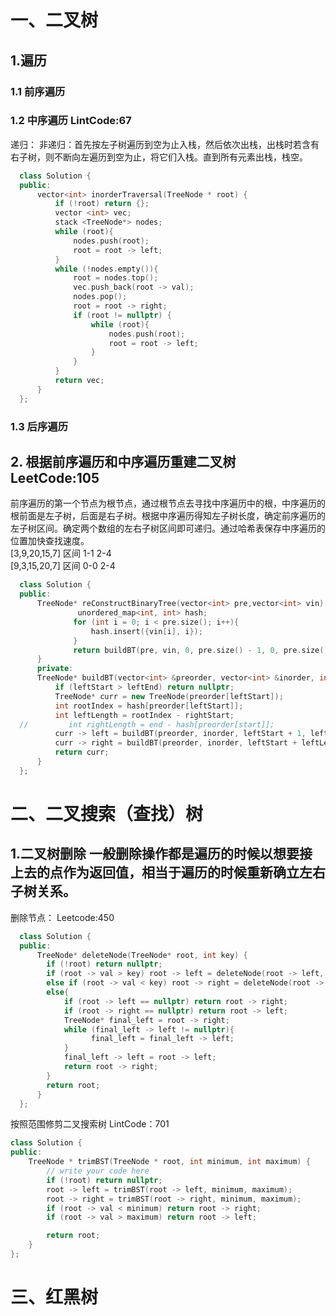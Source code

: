 # 一、二叉树  
## 1.遍历  
### 1.1 前序遍历  
### 1.2 中序遍历  LintCode:67
递归： 
非递归：首先按左子树遍历到空为止入栈，然后依次出栈，出栈时若含有右子树，则不断向左遍历到空为止，将它们入栈。直到所有元素出栈，栈空。
```cpp  
  class Solution {
  public:
      vector<int> inorderTraversal(TreeNode * root) {
          if (!root) return {};
          vector <int> vec;
          stack <TreeNode*> nodes;
          while (root){
              nodes.push(root);
              root = root -> left;
          }
          while (!nodes.empty()){
              root = nodes.top();
              vec.push_back(root -> val);
              nodes.pop();
              root = root -> right;
              if (root != nullptr) {
                  while (root){
                      nodes.push(root);
                      root = root -> left;
                  }
              }
          }
          return vec;
      }
  };
```  
### 1.3 后序遍历  
## 2. 根据前序遍历和中序遍历重建二叉树  LeetCode:105  
前序遍历的第一个节点为根节点，通过根节点去寻找中序遍历中的根，中序遍历的根前面是左子树，后面是右子树。根据中序遍历得知左子树长度，确定前序遍历的左子树区间。确定两个数组的左右子树区间即可递归。通过哈希表保存中序遍历的位置加快查找速度。  
[3,9,20,15,7]  区间 1-1 2-4   
[9,3,15,20,7]  区间 0-0 2-4  
```cpp  
  class Solution {
  public:
      TreeNode* reConstructBinaryTree(vector<int> pre,vector<int> vin) {
               unordered_map<int, int> hash;
              for (int i = 0; i < pre.size(); i++){
                  hash.insert({vin[i], i});
              }
              return buildBT(pre, vin, 0, pre.size() - 1, 0, pre.size() - 1, hash);
      }
      private:
      TreeNode* buildBT(vector<int> &preorder, vector<int> &inorder, int leftStart, int leftEnd,int rightStart, int rightEnd, unordered_map<int,int> hash){
          if (leftStart > leftEnd) return nullptr;
          TreeNode* curr = new TreeNode(preorder[leftStart]);
          int rootIndex = hash[preorder[leftStart]];
          int leftLength = rootIndex - rightStart;
  //         int rightLength = end - hash[preorder[start]];
          curr -> left = buildBT(preorder, inorder, leftStart + 1, leftStart + leftLength, rightStart, rootIndex - 1, hash);
          curr -> right = buildBT(preorder, inorder, leftStart + leftLength + 1, leftEnd, rootIndex + 1, rightEnd, hash);
          return curr;
      }
  };  
```
# 二、二叉搜索（查找）树  
## 1.二叉树删除  一般删除操作都是遍历的时候以想要接上去的点作为返回值，相当于遍历的时候重新确立左右子树关系。
删除节点： Leetcode:450  
```cpp  
  class Solution {
  public:
      TreeNode* deleteNode(TreeNode* root, int key) {
        if (!root) return nullptr;
        if (root -> val > key) root -> left = deleteNode(root -> left, key);
        else if (root -> val < key) root -> right = deleteNode(root -> right, key);
        else{
            if (root -> left == nullptr) return root -> right;
            if (root -> right == nullptr) return root -> left;
            TreeNode* final_left = root -> right;
            while (final_left -> left != nullptr){
                  final_left = final_left -> left;
            }   
            final_left -> left = root -> left;
            return root -> right;
        }     
        return root;
      }
  };
  ```  
  按照范围修剪二叉搜索树 LintCode：701  
  ```cpp  
  class Solution {
  public:
      TreeNode * trimBST(TreeNode * root, int minimum, int maximum) {
          // write your code here
          if (!root) return nullptr;
          root -> left = trimBST(root -> left, minimum, maximum);
          root -> right = trimBST(root -> right, minimum, maximum);
          if (root -> val < minimum) return root -> right;
          if (root -> val > maximum) return root -> left;

          return root;
      }
  };  
  ```
# 三、红黑树
